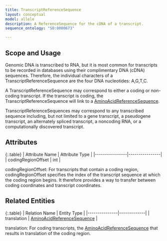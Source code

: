 ```yaml
---
title: TranscriptReferenceSequence
layout: conceptual
model: allele
description: A ReferenceSequence for the cDNA of a transcript.
sequence_ontology: "SO:0000673"

---
```


Scope and Usage
---------------

Genomic DNA is transcribed to RNA, but it is most common for transcripts to be recorded in databases using their complimentary DNA (cDNA) sequences. Therefore, the individual characters of a TranscriptReferenceSequence are the four DNA nucleotides: A,G,T,C.  

A TranscriptReferenceSequence may correspond to either a coding or non-coding transcript.  If the transcript is coding, the TranscriptReferenceSequence will link to a [AminoAcidReferenceSequence](amino_acid_reference_sequence.html).  

TranscriptReferenceSequences may correspond to any transcribed sequence including, but not limited to a gene transcript, a pseudogene transcript, an alternately spliced transcript, a noncoding RNA, or a computationally discovered transcript.

Attributes
----------

{:.table}
| Attribute Name | Attribute Type |
|----------------|----------------|
| codingRegionOffset | int        |

codingRegionOffset: For transcripts that contain a coding region, codingRegionOffset specifies the index of the transcript sequence at which the coding region begins.  It therefore provides a way to transfer between coding coordinates and transcript coordinates.

Related Entities
----------------

{:.table}
| Relation Name | Entity Type |
|---------------|-------------|
| translation   | [AminoAcidReferenceSequence](amino_acid_reference_sequence.html) |

translation: For coding transcripts, the [AminoAcidReferenceSequence](amino_acid_reference_sequence.html) that results in translation of the coding region. 
